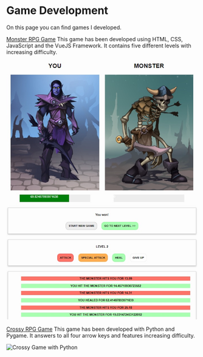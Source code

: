 # Game Development

On this page you can find games I developed.



[Monster RPG Game](https://andoeme.github.io/gamedevelopment/monster_game.html) This game has been developed using HTML, CSS, JavaScript and the VueJS Framework. It contains five different levels with increasing difficulty.

![Monster RPG Game](img/monster_game.jpg) 

[Crossy RPG Game](https://andoeme.github.io/datascience/2_learn_python_programming_by_making_a_game.zip)
This game has been developed with Python and Pygame. It answers to all four arrow keys and features increasing difficulty.

![Crossy Game with Python](https://andoeme.github.io/datascience/crossy.gif)
